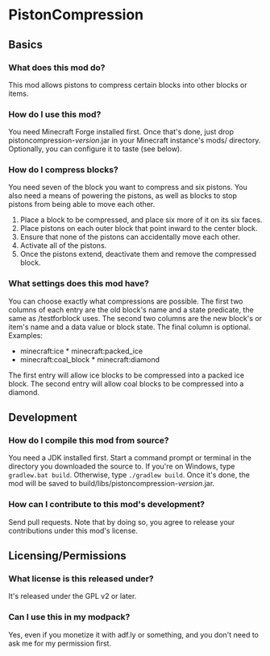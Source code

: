 # PistonCompression

## Basics

### What does this mod do?
This mod allows pistons to compress certain blocks into other blocks or items.

### How do I use this mod?
You need Minecraft Forge installed first. Once that's done, just drop
pistoncompression-*version*.jar in your Minecraft instance's mods/
directory. Optionally, you can configure it to taste (see below).

### How do I compress blocks?
You need seven of the block you want to compress and six pistons. You also need
a means of powering the pistons, as well as blocks to stop pistons from being
able to move each other.
1. Place a block to be compressed, and place six more of it on its six faces.
2. Place pistons on each outer block that point inward to the center block.
3. Ensure that none of the pistons can accidentally move each other.
4. Activate all of the pistons.
5. Once the pistons extend, deactivate them and remove the compressed block.

### What settings does this mod have?
You can choose exactly what compressions are possible. The first two columns of
each entry are the old block's name and a state predicate, the same as
/testforblock uses. The second two columns are the new block's or item's name
and a data value or block state. The final column is optional. Examples:
- minecraft:ice * minecraft:packed_ice
- minecraft:coal_block * minecraft:diamond

The first entry will allow ice blocks to be compressed into a packed ice block.
The second entry will allow coal blocks to be compressed into a diamond.

## Development

### How do I compile this mod from source?
You need a JDK installed first. Start a command prompt or terminal in the
directory you downloaded the source to. If you're on Windows, type
`gradlew.bat build`. Otherwise, type `./gradlew build`. Once it's done, the mod
will be saved to build/libs/pistoncompression-*version*.jar.

### How can I contribute to this mod's development?
Send pull requests. Note that by doing so, you agree to release your
contributions under this mod's license.

## Licensing/Permissions

### What license is this released under?
It's released under the GPL v2 or later.

### Can I use this in my modpack?
Yes, even if you monetize it with adf.ly or something, and you don't need to
ask me for my permission first.
